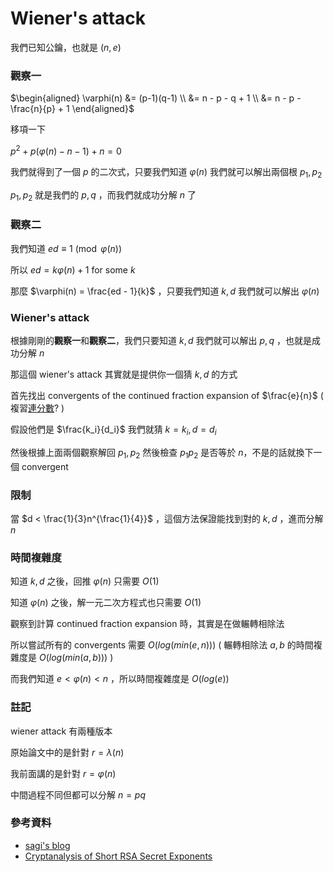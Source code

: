 # Wiener's attack

我們已知公鑰，也就是 $(n, e)$

### 觀察一

$\begin{aligned} \varphi(n) &= (p-1)(q-1) \\ &= n - p - q + 1 \\ &= n - p - \frac{n}{p} + 1
 \end{aligned}$

移項一下

$p^2 + p(\varphi(n) - n - 1) + n = 0$

我們就得到了一個 $p$ 的二次式，只要我們知道 $\varphi(n)$ 我們就可以解出兩個根 $p_1, p_2$

$p_1, p_2$ 就是我們的 $p, q$ ，而我們就成功分解 $n$ 了

### 觀察二

我們知道 $ed \equiv 1 \pmod{\varphi(n)}$

所以 $ed = k\varphi(n) + 1$ for some $k$

那麼 $\varphi(n) = \frac{ed - 1}{k}$ ，只要我們知道 $k, d$ 我們就可以解出 $\varphi(n)$

### Wiener's attack

根據剛剛的**觀察一**和**觀察二**，我們只要知道 $k, d$ 我們就可以解出 $p, q$ ，也就是成功分解 $n$

那這個 wiener's attack 其實就是提供你一個猜 $k, d$ 的方式

首先找出 convergents of the continued fraction expansion of $\frac{e}{n}$ ( 複習[連分數](/math/number-theory/continued-fractions/)? )

假設他們是 $\frac{k_i}{d_i}$ 我們就猜 $k = k_i, d = d_i$

然後根據上面兩個觀察解回 $p_1, p_2$ 然後檢查 $p_1p_2$ 是否等於 $n$，不是的話就換下一個 convergent

### 限制

當 $d < \frac{1}{3}n^{\frac{1}{4}}$ ，這個方法保證能找到對的 $k, d$ ，進而分解 $n$

### 時間複雜度

知道 $k, d$ 之後，回推 $\varphi(n)$ 只需要 $O(1)$

知道 $\varphi(n)$ 之後，解一元二次方程式也只需要 $O(1)$

觀察到計算 continued fraction expansion 時，其實是在做輾轉相除法

所以嘗試所有的 convergents 需要 $O(log(min(e, n)))$ ( 輾轉相除法 $a, b$ 的時間複雜度是 $O(log(min(a, b)))$ )

而我們知道 $e < \varphi(n) < n$ ，所以時間複雜度是 $O(log(e))$

### 註記

wiener attack 有兩種版本

原始論文中的是針對 $r = \lambda(n)$

我前面講的是針對 $r = \varphi(n)$

中間過程不同但都可以分解 $n = p q$

### 參考資料

* [sagi's blog](https://sagi.io/2016/04/crypto-classics-wieners-rsa-attack/)
* [Cryptanalysis of Short RSA Secret Exponents](https://www.cits.ruhr-uni-bochum.de/imperia/md/content/may/krypto2ss08/shortsecretexponents.pdf)
